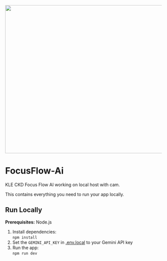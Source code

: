 <div align="center">
<img width="1200" height="475" alt="GHBanner" src="https://github.com/user-attachments/assets/0aa67016-6eaf-458a-adb2-6e31a0763ed6" />
</div>

# FocusFlow-Ai

KLE CKD Focus Flow AI working on local host with cam.

This contains everything you need to run your app locally.

## Run Locally

**Prerequisites:** Node.js

1. Install dependencies:  
   `npm install`
2. Set the `GEMINI_API_KEY` in [.env.local](.env.local) to your Gemini API key
3. Run the app:  
   `npm run dev`

